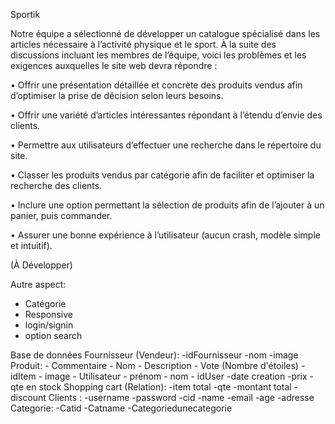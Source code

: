 ﻿Sportik

Notre équipe a sélectionné de développer un catalogue spécialisé dans les articles nécessaire à l’activité physique
et le sport. À la suite des discussions incluant les membres de l’équipe, voici les problèmes et les exigences auxquelles
le site web devra répondre :

•	Offrir une présentation détaillée et concrète des produits vendus afin d’optimiser la prise de décision selon leurs besoins.

•	Offrir une variété d’articles intéressantes répondant à l’étendu d’envie des clients.

•	Permettre aux utilisateurs d’effectuer une recherche dans le répertoire du site.

•	Classer les produits vendus par catégorie afin de faciliter et optimiser la recherche des clients.

•	Inclure une option permettant la sélection de produits afin de l’ajouter à un panier, puis commander.

•	Assurer une bonne expérience à l’utilisateur (aucun crash, modèle simple et intuitif).

(À Développer)


Autre aspect:
- Catégorie
- Responsive
- login/signin
- option search



Base de données
Fournisseur (Vendeur):
    -idFournisseur
    -nom
    -image
Produit:
    - Commentaire
    - Nom
    - Description
    - Vote (Nombre d'étoiles)
    - idItem
    - image
    - Utilisateur
    - prénom
    - nom
    - idUser
    -date creation
    -prix
    -qte en stock
Shopping cart (Relation):
    -item total
    -qte
    -montant total
    -discount
Clients : 
    -username
    -password
    -cid
    -name
    -email
    -age
    -adresse
Categorie:
    -Catid
    -Catname
    -Categoriedunecategorie


    

